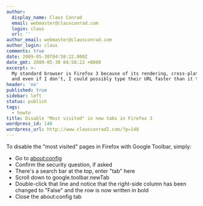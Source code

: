 ```yaml
---
author:
  display_name: Claus Conrad
  email: webmaster@clausconrad.com
  login: claus
  url: ''
author_email: webmaster@clausconrad.com
author_login: claus
comments: true
date: 2009-05-30T04:58:22.000Z
date_gmt: 2009-05-30 04:58:22 +0000
excerpt: >-
  My standard browser is Firefox 3 because of its rendering, cross-platform availability and mostly because of its extensions. Some time ago I installed Google Toolbar to be able to see the page rank of websites I visit. Since then, every new tab I open took much longer to load than previously - I had to wait entering the URL I really wanted to visit to allow Google Toolbar to render 9 screenshots of my "most visited" sites. Well that's nice and all Google, but I've got shortcuts for those sites
  and even if I don't, I could possibly type their URL faster than it takes you to display this rather useless page in every new tab I open. So I went on a quest to disable this function and it's actually not hard at all!
header: 'no'
published: true
sidebar: left
status: publish
tags:
  - howto
title: Disable "Most visited" in new tabs in Firefox 3
wordpress_id: 140
wordpress_url: http://www.clausconrad2.com/?p=140
---
```

To disable the "most visited" pages in Firefox with Google Toolbar, simply:

*   Go to [about:config](about:config)
*   Confirm the security question, if asked
*   There's a search bar at the top, enter "tab" here
*   Scroll down to google.toolbar.newTab
*   Double-click that line and notice that the right-side column has been changed to "False" and the row is now written in bold
*   Close the about:config tab
